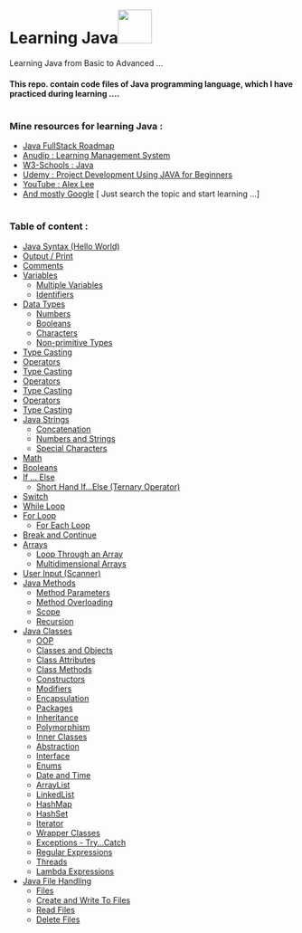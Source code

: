 # Learning Java<img src="https://github.com/TheDudeThatCode/TheDudeThatCode/blob/master/Assets/Developer.gif" width="60px">
<!-- --------------------------------------------------------------------------------------------------------------------------------------------------------------------- -->
Learning Java from Basic to Advanced ...  
#### This repo. contain code files of Java programming language, which I have practiced during learning  ....

 
# 
 


<!-- --------------------------------------------------------------------------------------------------------------------------------------------------------------------- -->

### Mine resources for learning Java : 

* <a href="https://whimsical.com/java-full-stack-road-map-5vKHFLGDYXD1P8pPRMbf6J">Java FullStack Roadmap</a>
* <a href="https://aln.anudip.org/">Anudip : Learning Management System</a>
* <a href="https://www.w3schools.com/java/default.asp">W3-Schools : Java</a>
* <a href="https://www.udemy.com/course/project-development-using-java-for-beginners-2020/">Udemy : Project Development Using JAVA for Beginners </a>
* <a href="https://www.youtube.com/@alexlorenlee/playlists">YouTube : Alex Lee</a>
* <a href=" # ">And mostly Google</a>
   [ Just search the topic and start learning ...]
 
# 
 


<!-- --------------------------------------------------------------------------------------------------------------------------------------------------------------------- -->

### Table of content :

<!-- * <a href=" # ">Hello World</a> -->
* <a href="https://github.com/ayush-sleeping/Learning_Java/blob/main/From%20Personal%20practice/FirstJavaClass.java">Java Syntax 
 (Hello World)</a>
* <a href="  ">Output / Print</a>
* <a href="  ">Comments</a>
* <a href="  ">Variables</a>
  * <a href="  ">Multiple Variables</a>
  * <a href="  ">Identifiers</a>
* <a href="  ">Data Types</a>
  * <a href="  ">Numbers</a>
  * <a href="  ">Booleans</a>
  * <a href="  ">Characters</a>
  * <a href="  ">Non-primitive Types</a>
* <a href="  ">Type Casting</a>
* <a href="  ">Operators</a>
* <a href="  ">Type Casting</a>
* <a href="  ">Operators</a>
* <a href=" # ">Type Casting</a>
* <a href=" # ">Operators</a>
* <a href=" # ">Type Casting</a>
* <a href=" # ">Java Strings</a>
  * <a href="  ">Concatenation</a>
  * <a href="  ">Numbers and Strings</a>
  * <a href="  ">Special Characters</a>
* <a href=" # ">Math</a>
* <a href=" # ">Booleans</a>
* <a href=" # ">If ... Else</a>
  * <a href=" # ">Short Hand If...Else (Ternary Operator)</a>
* <a href=" # ">Switch</a>
* <a href=" # ">While Loop</a>
* <a href=" # ">For Loop</a>
  * <a href=" # ">For Each Loop</a>
* <a href=" # ">Break and Continue</a>
* <a href=" # ">Arrays</a>
  * <a href=" # ">Loop Through an Array</a>
  * <a href=" # ">Multidimensional Arrays</a>
* <a href=" # ">User Input (Scanner)</a>
* <a href=" # ">Java Methods</a>
  * <a href=" # ">Method Parameters</a>
  * <a href=" # ">Method Overloading</a>
  * <a href=" # ">Scope</a>
  * <a href=" # ">Recursion</a>
* <a href="">Java Classes</a>
  * <a href=" # ">OOP</a>
  * <a href=" # ">Classes and Objects</a>
  * <a href=" # ">Class Attributes</a>
  * <a href=" # ">Class Methods</a>
  * <a href=" # ">Constructors</a>
  * <a href=" # ">Modifiers</a>
  * <a href=" # ">Encapsulation</a>
  * <a href=" # ">Packages</a>
  * <a href=" # ">Inheritance</a>
  * <a href=" # ">Polymorphism</a>
  * <a href=" # ">Inner Classes</a>
  * <a href=" # ">Abstraction</a>
  * <a href=" # ">Interface</a>
  * <a href=" # ">Enums</a>
  * <a href=" # ">Date and Time</a>
  * <a href=" # ">ArrayList</a>
  * <a href=" # ">LinkedList</a>
  * <a href=" # ">HashMap</a>
  * <a href=" # ">HashSet</a>
  * <a href=" # ">Iterator</a>
  * <a href=" # ">Wrapper Classes</a>
  * <a href=" # ">Exceptions - Try...Catch</a>
  * <a href=" # ">Regular Expressions</a>
  * <a href=" # ">Threads</a>
  * <a href=" # ">Lambda Expressions</a>
* <a href=" # ">Java File Handling</a>
  * <a href=" # ">Files</a>
  * <a href=" # ">Create and Write To Files</a>
  * <a href=" # ">Read Files</a>
  * <a href=" # ">Delete Files</a>



 
# 
 


<!-- --------------------------------------------------------------------------------------------------------------------------------------------------------------------- -->



